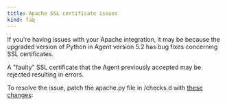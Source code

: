 ```yaml
---
title: Apache SSL certificate issues
kind: faq
---
```


If you're having issues with your Apache integration, it may be because the upgraded version of Python in Agent version 5.2 has bug fixes concerning SSL certificates.

A "faulty" SSL certificate that the Agent previously accepted may be rejected resulting in errors.

To resolve the issue, patch the apache.py file in /checks.d with [these changes][1]:

[1]: https://gist.github.com/philliphaines/06e7cef908f921de94b5
